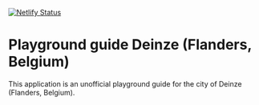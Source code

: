 [![Netlify Status](https://api.netlify.com/api/v1/badges/6969484f-7f93-41f8-a021-5c082599eab2/deploy-status)](https://app.netlify.com/sites/speelpleingids-deinze/deploys)

# Playground guide Deinze (Flanders, Belgium)

This application is an unofficial playground guide for the city of Deinze (Flanders, Belgium).